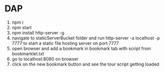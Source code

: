 # DAP

1. npm i
2. npm start
3. npm install http-server -g
4. navigate to staticServerBucket folder and run 
   http-server -a localhost -p 7777
   to start a static file hosting server on port 7777
5. open browser and add a bookmark in bookmark tab with script from bookmarklet.txt
6. go to localhost:8080 on browser
7. click on the new bookmark button and see the tour script getting loaded